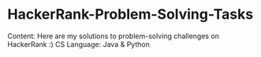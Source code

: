 # HackerRank-Problem-Solving-Tasks

Content: 
Here are my solutions to problem-solving challenges on HackerRank :)
CS Language: 
Java & Python
